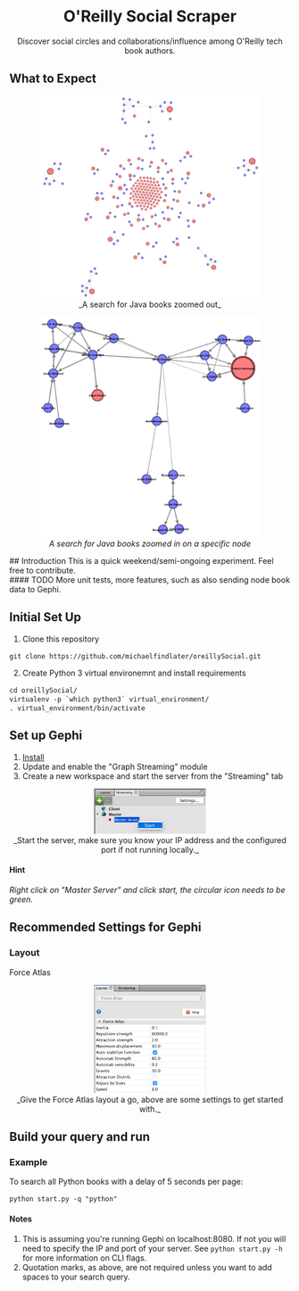 <h1 align="center">O'Reilly Social Scraper</h1>

<div align="center">
Discover social circles and collaborations/influence among O'Reilly tech book authors.
</div>

## What to Expect
<div align="center">
<img width="400" src="/static/java_outer.png" alt="Search for Java books zoomed out"><br>
_A search for Java books zoomed out_

<img width="400" src="/static/java_close.png" alt="Search for Java books zoomed in on a specific node"><br>
_A search for Java books zoomed in on a specific node_
</div>
## Introduction
This is a quick weekend/semi-ongoing experiment. Feel free to contribute.<br>
#### TODO
More unit tests, more features, such as also sending node book data to Gephi.

## Initial Set Up
1. Clone this repository
```
git clone https://github.com/michaelfindlater/oreillySocial.git
```
2. Create Python 3 virtual environemnt and install requirements
```
cd oreillySocial/
virtualenv -p `which python3` virtual_environment/
. virtual_environment/bin/activate
```
## Set up Gephi
1. [Install](https://gephi.org/)
2. Update and enable the "Graph Streaming" module
3. Create a new workspace and start the server from the "Streaming" tab<br>
<div align="center">
<img width="200" src="/static/gephi_server.png" alt="Search for Java books zoomed out"><br>
_Start the server, make sure you know your IP address and the configured port if not running locally._
</div>

#### Hint
_Right click on "Master Server" and click start, the circular icon needs to be green._

## Recommended Settings for Gephi
### Layout
Force Atlas
<div align="center">
<img width="200" src="/static/gephi_force_atlas.png" alt="Search for Java books zoomed out"><br>
_Give the Force Atlas layout a go, above are some settings to get started with._
</div>

## Build your query and run
### Example
To search all Python books with a delay of 5 seconds per page:
```
python start.py -q "python"
```
#### Notes
1. This is assuming you're running Gephi on localhost:8080. If not you will need to specify the IP and port of your server. See `python start.py -h` for more information on CLI flags.
2. Quotation marks, as above, are not required unless you want to add spaces to your search query.
